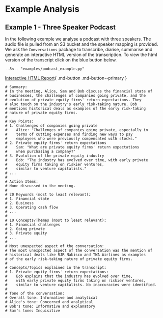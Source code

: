 # Example Analysis

## Example 1 - Three Speaker Podcast

In the following example we analyse a podcast with three speakers.
The audio file is pulled from an S3 bucket and the speaker mapping
is provided. We ask the `Conversations` package to transcribe,
diarise, summarise and generate an interactive HTML version of
the transcription. To view the html version of the transcript
click on the blue button below.

``` title="podcast_example.py"
--8<-- "examples/podcast_example.py"
```

[Interactive HTML Report](
https://project-test-data-public.s3.amazonaws.com/conversation.html
){ .md-button .md-button--primary }

```text
# Summary:
# In the meeting, Alice, Sam and Bob discuss the financial state of
# businesses, the challenges of companies going private, and the
# evolution of private equity firms' return expectations. They
# also touch on the industry's early risk-taking nature. Bob
# mentions historical deals as examples of the early risk-taking
# nature of private equity firms.
# 
# Key Points:
# 1. Challenges of companies going private
#    Alice: "Challenges of companies going private, especially in
#    terms of cutting expenses and finding new ways to pay
#    employees who were previously compensated with stocks."
# 2. Private equity firms' return expectations
#    Sam: "What are private equity firms' return expectations
#    when purchasing a company?"
# 3. Evolution of the private equity industry
#    Bob: "The industry has evolved over time, with early private
#    equity firms taking on riskier ventures,
#    similar to venture capitalists."
# ...
# 
# Action Items:
# None discussed in the meeting.
# 
# 20 Keywords (most to least relevant):
# 1. Financial state
# 2. Business
# 3. Operating cash flow
# ...
# 
# 10 Concepts/Themes (most to least relevant):
# 1. Financial challenges
# 2. Going private
# 3. Private equity
# ...
# 
# Most unexpected aspect of the conversation:
# The most unexpected aspect of the conversation was the mention of
# historical deals like RJR Nabisco and TWA Airlines as examples
# of the early risk-taking nature of private equity firms.
# 
# Concepts/Topics explained in the transcript:
# 1. Private equity firms' return expectations:
#    Bob explains that the industry has evolved over time,
#    with early private equity firms taking on riskier ventures,
#    similar to venture capitalists. No inaccuracies were identified.
# 
# Tone of the conversation:
# Overall tone: Informative and analytical
# Alice's tone: Concerned and analytical
# Bob's tone: Informative and explanatory
# Sam's tone: Inquisitive
```